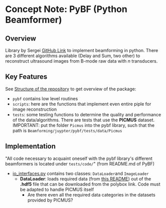 # Concept Note: PyBF (Python Beamformer)

## Overview
<!-- Provide a brief overview of the concept, highlighting its purpose and significance.-->
Library by Sergei [GitHub Link](https://github.com/Sergio5714/pybf/tree/master) to implement beamforming in python. There are 3 different algorithms available (Delay and Sum, two other) to reconstruct ultrasound images from B-mode raw data with $n$ transducers. 

## Key Features
<!-- Enumerate the key features or characteristics of the concept.-->

See [Structure of the repository](https://github.com/Sergio5714/pybf/tree/master#structure-of-the-repository) to get overview of the package:
- `pybf` contains low level routines
- `scripts`: here are the functions that implement even entire piple for image reconstruction
- `tests`: some testing functions to determine the quality and performance of the data/algorithms. There are tests that use the **PICMUS** dataset. IMPORTANT: put the folder `Picmus` into the pybf library, such that the path is `Beamforming/juypter/pybf/tests/data/Picmus`

## Implementation
<!-- Outline the steps or process required to implement the concept.-->
"All code necessary to acquaint oneself with the pybf library's different beamformers is located under `tests/code/`" (from README.md of PyBF)

- [io_interfaces.py](../juypter/pybf/pybf/io_interfaces.py) contains two classes: `DataLoader`and `ImageLoader`
    - **DataLoader**: loads required data (from [this README](../juypter/pybf/tests/data/README.md)) out of the **.hdf5** file that can be downloaded from the polybox link. Code must be adapted to handle PICMUS itself
        - Are there even all the required data categories in the datasets provided by PICMUS?